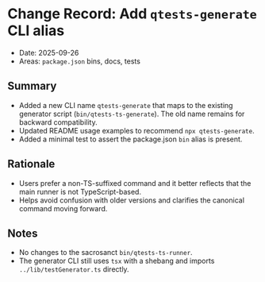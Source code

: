 # Change Record: Add `qtests-generate` CLI alias

- Date: 2025-09-26
- Areas: `package.json` bins, docs, tests

## Summary
- Added a new CLI name `qtests-generate` that maps to the existing generator script (`bin/qtests-ts-generate`). The old name remains for backward compatibility.
- Updated README usage examples to recommend `npx qtests-generate`.
- Added a minimal test to assert the package.json `bin` alias is present.

## Rationale
- Users prefer a non-TS-suffixed command and it better reflects that the main runner is not TypeScript-based.
- Helps avoid confusion with older versions and clarifies the canonical command moving forward.

## Notes
- No changes to the sacrosanct `bin/qtests-ts-runner`.
- The generator CLI still uses `tsx` with a shebang and imports `../lib/testGenerator.ts` directly.
